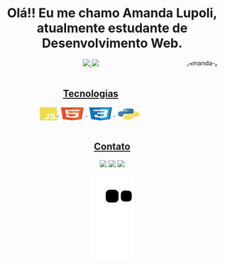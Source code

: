 <div align="center">
<h1> Olá!! Eu me chamo Amanda Lupoli, atualmente estudante de Desenvolvimento Web. </h1>
</div>
<div align="center">
  <a href="https://github.com/Amanda-nlp">
  <img height="160em" src="https://github-readme-stats.vercel.app/api?username=Amanda-nlp&show_icons=true&theme=dracula&include_all_commits=true&count_private=true"/>
  <img height="160em" src="https://github-readme-stats.vercel.app/api/top-langs/?username=Amanda-nlp&layout=compact&langs_count=7&theme=dracula"/>
  <img align="right" alt="Amanda-pic" height="150" style="border-radius:50px;" src="https://c.tenor.com/Z9fDvdzh0bEAAAAd/monsters-inc-sully.gif"> 
</div>
  <br>
  
<div align="center" style="display: inline_block">
  <h2> Tecnologias </h1>
  <img align="center" alt="Amanda-Js" height="30" width="40" src="https://raw.githubusercontent.com/devicons/devicon/master/icons/javascript/javascript-plain.svg">
  <img align="center" alt="Amanda-HTML" height="30" width="60" src="https://raw.githubusercontent.com/devicons/devicon/master/icons/html5/html5-original.svg">
  <img align="center" alt="Amanda-CSS" height="30" width="60" src="https://raw.githubusercontent.com/devicons/devicon/master/icons/css3/css3-original.svg">
  <img align="center" alt="Amanda-Python" height="30" width="60" src="https://raw.githubusercontent.com/devicons/devicon/master/icons/python/python-original.svg">
  
</div>

<br>
<div> 
 <div align="center" style:"dislpay": inline_block"> <h2> Contato </h2> <div>
  <a href="https://www.linkedin.com/in/amanda-lupoli-3551981b5/" target="_blank"><img src="https://img.shields.io/badge/-LinkedIn-%230077B5?style=for-the-badge&logo=linkedin&logoColor=white" target="_blank"></a> 
    <a href = "mailto:amandalppn@gmail.com"><img src="https://img.shields.io/badge/Gmail-D14836?style=for-the-badge&logo=gmail&logoColor=white" target="_blank"></a>
  <a href="https://www.instagram.com/amandanlp/" target="_blank"><img src="https://img.shields.io/badge/-Instagram-%23E4405F?style=for-the-badge&logo=instagram&logoColor=white" target="_blank"></a>
  
  ![Snake animation](https://github.com/Amanda-nlp/Amanda-nlp/blob/output/github-contribution-grid-snake.svg)
  </div>
  
  
</div>
